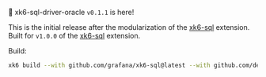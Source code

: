 🎉 xk6-sql-driver-oracle `v0.1.1` is here!

This is the initial release after the modularization of the [xk6-sql](https://github.com/grafana/xk6-sql) extension. Built for `v1.0.0` of the [xk6-sql](https://github.com/grafana/xk6-sql) extension.

Build:

```bash
xk6 build --with github.com/grafana/xk6-sql@latest --with github.com/denyshuzovskyi/xk6-sql-driver-oracle@latest
```
